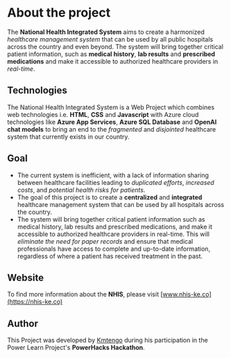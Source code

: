 # About the project
The **National Health Integrated System** aims to create a harmonized _healthcare management system_ that can be used by all public hospitals across the country and even beyond. The system will bring together critical patient information, such as **medical history**, **lab results** and **prescribed medications** and make it accessible to authorized healthcare providers in _real-time_.

## Technologies
The National Health Integrated System is a Web Project which combines web technologies i.e. **HTML**, **CSS** and **Javascript** with Azure cloud technologies like **Azure App Services**, **Azure SQL Database** and **OpenAI chat models** to bring an end to the _fragmented_ and _disjointed_ healthcare system that currently exists in our country.

## Goal
* The current system is inefficient, with a lack of information sharing between healthcare facilities leading to _duplicated efforts_, _increased costs_, and _potential health risks for patients_.
* The goal of this project is to create a **centralized** and **integrated** healthcare management system that can be used by all hospitals across the country.
* The system will bring together critical patient information such as medical history, lab results and prescribed medications, and make it accessible to authorized healthcare providers in real-time. This will _eliminate the need for paper records_ and ensure that medical professionals have access to complete and up-to-date information, regardless of where a patient has received treatment in the past.

## Website
To find more information about the **NHIS**, please visit [www.nhis-ke.co](https://nhis-ke.co)

## Author
This Project was developed by [Kmtengo](https://github.com/Kmtengo) during his participation in the Power Learn Project's **PowerHacks Hackathon**.
